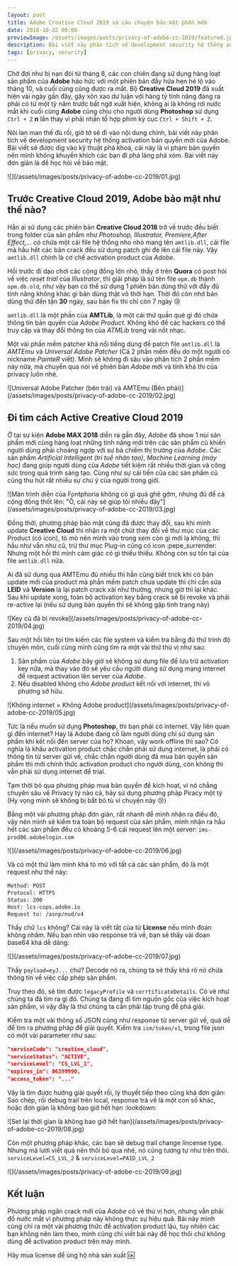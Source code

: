 ```yaml
---
layout: post
title: Adobe Creative Cloud 2019 và câu chuyện bảo mật phần mềm
date: 2018-10-22 00:00
previewImage: /assets/images/posts/privacy-of-adobe-cc-2019/featured.jpg
description: Bài viết này phân tích về development security hệ thống activation bản quyền mới của Adobe
tags: [privacy, security]
---
```


Chờ đợi như bị nạn đói từ tháng 8, các con chiên đang sử dụng hàng loạt sản phẩm của **Adobe** háo hức với một phiên bản đầy hứa hẹn hé lộ vào tháng 10, và cuối cùng cũng được ra mắt. Bộ **Creative Cloud 2019** đã xuất hiện vài ngày gần đây, gây xôn xao dư luận với hàng tỷ tính năng đáng ra phải có từ một tỷ năm trước bất ngờ xuất hiện, không ai là không rơi nước mắt khi cuối cùng **Adobe** cũng chịu cho người dùng **Photoshop** sử dụng `Ctrl + Z` **n** lần thay vì phải nhấn tổ hợp phím kỳ cục `Ctrl + Shift + Z`.

Nói lan man thế đủ rồi, giờ tớ sẽ đi vào nội dung chính, bài viết này phân tích về development security hệ thống activation bản quyền mới của Adobe. Bài viết sẽ được dig vào kỹ thuật phá khoá, cái này là vi phạm bản quyền nên mình không khuyến khích các bạn đi phá làng phá xóm. Bài viết này đơn giản là để học hỏi về bảo mật.

<div class="center" markdown="1">
![](/assets/images/posts/privacy-of-adobe-cc-2019/01.jpg)
</div>

## Trước Creative Cloud 2019, Adobe bảo mật như thế nào?

Hẳn ai sử dụng các phiên bản **Creative Cloud 2018** trở về trước đều biết trong folder của sản phẩm như *Photoshop, Illustrator, Premiere,After Effect,...* có chứa một cái file hệ thống nho nhỏ mang tên `amtlib.dll`, cái file mà hầu hết các bản crack đều sử dụng patch ghi đè lên cái file này. Vậy `amtlib.dll` chính là cơ chế activation product của *Adobe*.

Hồi trước đi dạo chơi các cộng đồng lớn nhỏ, thấy ở trên **Quora** có post hỏi về việc *reset trial* của *Illustrator*, thì giải pháp là sử tên file `opm.db` thành `opm.db.old`, như vậy bạn có thể sử dụng 1 phiên bản dùng thử với đầy đủ tính năng không khác gì bản dùng thật vô thời hạn. Thời đó còn nhớ bản dùng thử đến tận **30** ngày, sau bản fix thì chỉ còn 7 ngày :cry:

`amtlib.dll` là một phần của **AMTLib**, là một cái thứ quần què gì đó chứa thông tin bản quyền của *Adobe Product*. Không khó để các hackers có thể truy cập và thay đổi thông tin của *ATMLib* trong vài nốt nhạc.

Một vài phần mềm patcher khá nổi tiếng dùng để patch file `amtlib.dll` là *AMTEmu* và *Universal Adobe Patcher* (Cả 2 phần mềm đều do một người có nickname *PainteR* viết). Mình sẽ không đi sâu vào phân tích 2 phần mềm này nữa, mà chuyển qua nói về phiên bản *Adobe* mới và tính khả thi của privacy luôn nhé.

<div class="center caption-image" markdown="1">
![Universal Adobe Patcher (bên trái) và AMTEmu (Bên phải)](/assets/images/posts/privacy-of-adobe-cc-2019/02.jpg)
</div>

## Đi tìm cách Active Creative Cloud 2019

Ở tại sự kiện **Adobe MAX 2018** diễn ra gần đây, *Adobe* đã show 1 nùi sản phẩm mới cùng hàng loạt những tính năng mới trên các sản phẩm cũ khiến người dùng phải choáng ngợp với sự bá chiếm thị trường của *Adobe*. Các sản phẩm *Artificial Intelligent (trí tuệ nhân tạo)*, *Machine Learning (máy học)* đang giúp người dùng của *Adobe* tiết kiệm rất nhiều thời gian và công sức trong quá trình sáng tạo. Cũng như sự cải tiến của các sản phẩm cũ cũng thu hút rất nhiều sự chú ý của người trong giới.

<div class="center caption-image" markdown="1">
![Màn trình diễn của Fontphoria không có gì quá ghê gớm, nhưng đủ để cả cộng đồng thốt lên: "Ồ, cái này sẽ giúp tôi nhiều đây"](/assets/images/posts/privacy-of-adobe-cc-2019/03.jpg)
</div>

Đồng thời, phương pháp bảo mật cũng đã được thay đổi, sau khi mình update **Creative Cloud** thì nhận ra một chút thay đổi về thư mục của các Product (có icon), tò mò nên mình vào trong xem còn gì mới lạ không, thì hầu như vẫn như cũ, trừ thư mục Plug-in cũng có icon :pepe_surrender: Nhưng một hồi thì mình cảm giác có gì thiếu thiếu. Không còn sự tồn tại của file `amtlib.dll` nữa.

Ai đã sử dụng qua AMTEmu đủ nhiều thì hẳn cũng biết trick khi có bản update mới của product mà phần mềm patch chưa update thì chỉ cần sửa **LEID** và **Version** là lại patch crack xài như thường, nhưng giờ thì lại khác. Sau khi update xong, toàn bộ activation key bằng crack sẽ bị revoke và phải re-active lại (nếu sử dụng bản quyền thì sẽ không gặp tình trạng này)

<div class="center caption-image" markdown="1">
![Key cũ đã bị revoke](/assets/images/posts/privacy-of-adobe-cc-2019/04.jpg)
</div>

Sau một hồi liên tọi tìm kiếm các file system và kiểm tra bằng đủ thứ trình độ chuyên môn, cuối cùng mình cũng tìm ra một vài thứ thú vị như sau:
1. Sản phẩm của *Adobe* bây giờ sẽ không sử dụng file để lưu trữ activation key nữa, mà thay vào đó sẽ yêu cầu người dùng sử dụng mạng internet để request activation lên server của *Adobe*.
2. Nếu disabled không cho *Adobe product* kết nối với internet, thì vô phương sở hữu.

<div class="hero-image caption-image" markdown="1">
![Không internet = Không Adobe product](/assets/images/posts/privacy-of-adobe-cc-2019/05.jpg)
</div>

Tức là nếu muốn sử dụng **Photoshop**, thì bạn phải có internet. Vậy liên quan gì đến internet? Hay là Adobe đang cố làm người dùng chỉ sử dụng sản phẩm khi kết nối đến server của họ? Khoan, vậy work offline thì sao? Có nghĩa là khâu activation product chắc chắn phải sử dụng internet, là phải có thông tin từ server gửi về, chắc chắn người dùng đã mua bản quyền sản phẩm thì mới chính thức activation product cho người dùng, còn không thì vẫn phải sử dụng internet để trial.

Tạm thời bỏ qua phương pháp mua bản quyền để kích hoạt, vì nó chẳng chuyên sâu về Privacy tý nào cả, hãy sử dụng phương pháp Piracy một tý (Hy vọng mình sẽ không bị bắt bỏ tù vì chuyện này :cry:)

Bằng một vài phương pháp đơn giản, rất nhanh để mình nhận ra điều đó, vậy nên mình sẽ kiểm tra toàn bộ request của sản phẩm, mình nhận ra hầu hết các sản phẩm đều có khoảng 5-6 cái request lên một server: `ims-prod06.adobelogin.com`

<div class="center" markdown="1">
![](/assets/images/posts/privacy-of-adobe-cc-2019/06.jpg)
</div>

Và có một thứ làm mình khá tò mò với tất cả các sản phẩm, đó là một request như thế này:

```text
Method: POST
Protocol: HTTPS
Status: 200
Host: lcs-cops.adobe.io
Request to: /asnp/nud/v4
```

Thấy chữ `lcs` không? Cái này là viết tắt của từ **License** nếu mình đoán không nhầm. Nếu bạn nhìn vào response trả về, bạn sẽ thấy vài đoạn base64 khá dễ dàng:

<div class="right-image w-1/2" markdown="1">
![](/assets/images/posts/privacy-of-adobe-cc-2019/07.jpg)
</div>

Thấy `payload=eyJ...` chứ? Decode nó ra, chúng ta sẽ thấy khá rõ nó chứa thông tin về việc cấp phép sản phẩm.

Truy theo đó, sẽ tim được `legacyProfile` và `cerrtificateDetails`. Có vẻ như chúng ta đã tìm ra gì đó. Chúng ta đang đi tìm nguồn gốc của việc kích hoạt sản phẩm, vì vậy đây là thứ chúng ta cần phải tập trung để phá giải.

Kiểm tra một vài thông số JSON cũng như response từ server gửi về, quá dễ để tìm ra phương pháp để giải quyết. Kiểm tra `ism/token/v1`, trong file json có một vài parameter như sau:

```json
"serviceCode": "creative_cloud",
"serviceStatus": "ACTIVE",
"serviceLevel": "CS_LVL_1",
"expires_in": 86399990,
"access_token": "..."
```

Vậy là tìm được hướng giải quyết rồi, lý thuyết tiếp theo cũng khá đơn giản: Sao chép, rồi debug trail trên local, response trả về là một con số khác, hoặc đơn giản là không bao giờ hết hạn :lookdown:

<div class="center caption-image" markdown="1">
![Set lại thời gian là không bao giờ hết hạn](/assets/images/posts/privacy-of-adobe-cc-2019/08.jpg)
</div>

Còn một phương pháp khác, các bạn sẽ debug trail change lincense type. Nhưng mà lười viết quá nên thôi bỏ qua nhé, nó cũng tương tự như trên thôi. `serviceLevel=CS_LVL_2` & `serviceLevel=PAID_LVL_2`

<div class="center" markdown="1">
![](/assets/images/posts/privacy-of-adobe-cc-2019/09.jpg)
</div>

## Kết luận

Phương pháp ngăn crack mới của *Adobe* có vẻ thú vị hơn, nhưng vẫn phải đổ nước mắt vì phương pháp này không thực sự hiệu quả. Bài này mình cũng chỉ ra một vài phương thức để activation product lậu, tuy nhiên các bạn không nên làm theo, mình cũng chỉ viết bài này để học thôi chứ không dùng để activation product trên máy mình.

Hãy mua license để ủng hộ nhà sản xuất :ok: